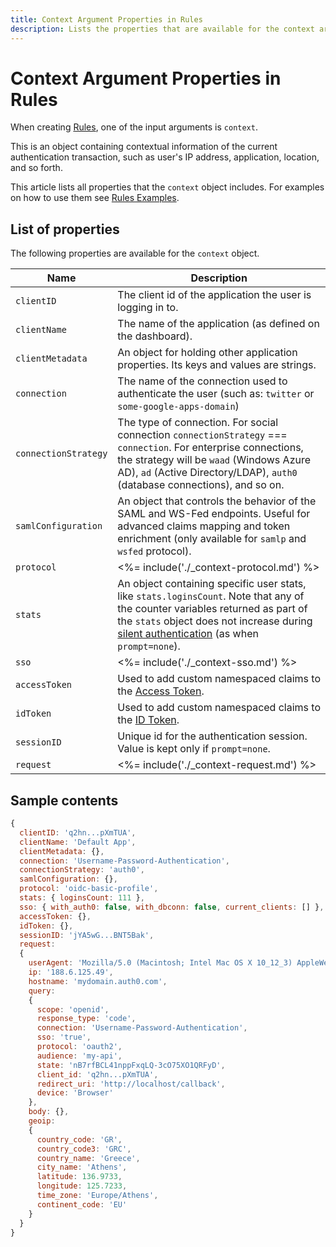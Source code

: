 ```yaml
---
title: Context Argument Properties in Rules
description: Lists the properties that are available for the context argument when creating rules.
---
```

# Context Argument Properties in Rules

When creating [Rules](/rules), one of the input arguments is `context`. 

This is an object containing contextual information of the current authentication transaction, such as user's IP address, application, location, and so forth.

This article lists all properties that the `context` object includes. For examples on how to use them see [Rules Examples](/rules#examples).

## List of properties

The following properties are available for the `context` object.

| Name | Description |
|-|-|
| `clientID` | The client id of the application the user is logging in to. |
| `clientName` | The name of the application (as defined on the dashboard). |
| `clientMetadata` | An object for holding other application properties. Its keys and values are strings. |
| `connection` | The name of the connection used to authenticate the user (such as: `twitter` or `some-google-apps-domain`) |
| `connectionStrategy` | The type of connection. For social connection `connectionStrategy` === `connection`. For enterprise connections, the strategy will be `waad` (Windows Azure AD), `ad` (Active Directory/LDAP), `auth0` (database connections), and so on.
| `samlConfiguration` | An object that controls the behavior of the SAML and WS-Fed endpoints. Useful for advanced claims mapping and token enrichment (only available for `samlp` and `wsfed` protocol). |
| `protocol` | <%= include('./_context-protocol.md') %> |
| `stats` | An object containing specific user stats, like `stats.loginsCount`. Note that any of the counter variables returned as part of the `stats` object does not increase during [silent authentication](/api-auth/tutorials/silent-authentication) (as when `prompt=none`). |
| `sso` | <%= include('./_context-sso.md') %> |
| `accessToken` | Used to add custom namespaced claims to the [Access Token](/tokens/access-token). |
| `idToken` | Used to add custom namespaced claims to the [ID Token](/tokens/id-token). |
| `sessionID` | Unique id for the authentication session. Value is kept only if `prompt=none`.
| `request` | <%= include('./_context-request.md') %> |

## Sample contents

```js
{
  clientID: 'q2hn...pXmTUA',
  clientName: 'Default App',
  clientMetadata: {},
  connection: 'Username-Password-Authentication',
  connectionStrategy: 'auth0',
  samlConfiguration: {},
  protocol: 'oidc-basic-profile',
  stats: { loginsCount: 111 },
  sso: { with_auth0: false, with_dbconn: false, current_clients: [] },
  accessToken: {},
  idToken: {},
  sessionID: 'jYA5wG...BNT5Bak',
  request:
  {
    userAgent: 'Mozilla/5.0 (Macintosh; Intel Mac OS X 10_12_3) AppleWebKit/537.36 (KHTML, like Gecko) Chrome/56.0.2924.87 Safari/537.36',
    ip: '188.6.125.49',
    hostname: 'mydomain.auth0.com',
    query: 
    {
      scope: 'openid',
      response_type: 'code',
      connection: 'Username-Password-Authentication',
      sso: 'true',
      protocol: 'oauth2',
      audience: 'my-api',
      state: 'nB7rfBCL41nppFxqLQ-3cO75XO1QRFyD',
      client_id: 'q2hn...pXmTUA',
      redirect_uri: 'http://localhost/callback',
      device: 'Browser'
    },
    body: {},
    geoip:
    {
      country_code: 'GR',
      country_code3: 'GRC',
      country_name: 'Greece',
      city_name: 'Athens',
      latitude: 136.9733,
      longitude: 125.7233,
      time_zone: 'Europe/Athens',
      continent_code: 'EU'
    }
  }
}
```
